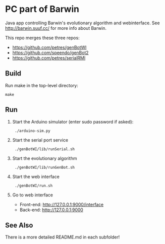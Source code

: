PC part of Barwin
=================
Java app controlling Barwin's evolutionary algorithm and webinterface.
See http://barwin.suuf.cc/ for more info about Barwin.

This repo merges these three repos:
* https://github.com/petres/genBotWI
* https://github.com/speendo/genBot2
* https://github.com/petres/serialRMI

Build
-----
Run make in the top-level directory:

	make

Run
---
1. Start the Arduino simulator (enter sudo password if asked):

		./arduino-sim.py

2. Start the serial port service

		./genBotWI/lib/runSerial.sh

3. Start the evolutionary algorithm

		./genBotWI/lib/runGenBot.sh

4. Start the web interface

		./genBotWI/run.sh

5. Go to web interface

	* Front-end: http://127.0.0.1:9000/interface
	* Back-end: http://127.0.0.1:9000


See Also
--------
There is a more detailed README.md in each subfolder!
